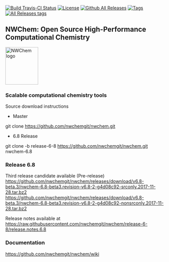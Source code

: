  



[![Build Travis-CI Status](https://travis-ci.org/nwchemgit/nwchem.svg?branch=travisci_test)](https://travis-ci.org/nwchemgit/nwchem)
[![License](https://img.shields.io/badge/license-ECL2-blue.svg)](https://raw.githubusercontent.com/nwchemgit/nwchem/master/LICENSE.md)
[![Github All Releases](https://img.shields.io/github/downloads/nwchemgit/nwchem/total.svg)](https://img.shields.io/github/downloads/nwchemgit/nwchem/total.svg)
[![Tags](https://img.shields.io/github/tag/nwchemgit/nwchem.svg)](https://img.shields.io/github/tag/nwchemgit/nwchem.svg)
[![All Releases tags](https://img.shields.io/github/release/nwchemgit/nwchem/all.svg)](https://img.shields.io/github/release/nwchemgit/nwchem/all.svg)  
 
## NWChem: Open Source High-Performance Computational Chemistry
<img alt="NWChem logo" src="https://raw.githubusercontent.com/nwchemgit/nwchem/master/contrib/git.nwchem/MS3_logo_cropped.png" align=middle width="102pt" height="117pt"/>  

### Scalable computational chemistry tools


Source download instructions

* Master

git clone https://github.com/nwchemgit/nwchem.git

* 6.8 Release

git clone  -b release-6-8 https://github.com/nwchemgit/nwchem.git nwchem-6.8

### Release 6.8

Third release candidate available (Pre-release)  
https://github.com/nwchemgit/nwchem/releases/download/v6.8-beta.3/nwchem-6.8-beta3.revision-v6.8-2-g4d08c92-srconly.2017-11-28.tar.bz2  
https://github.com/nwchemgit/nwchem/releases/download/v6.8-beta.3/nwchem-6.8-beta3.revision-v6.8-2-g4d08c92-nonsrconly.2017-11-28.tar.bz2

Release notes available at  
https://raw.githubusercontent.com/nwchemgit/nwchem/release-6-8/release.notes.6.8

### Documentation
https://github.com/nwchemgit/nwchem/wiki
